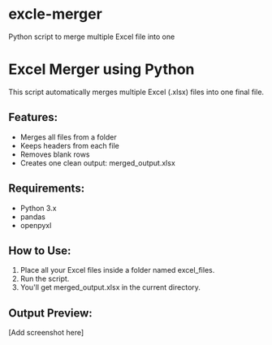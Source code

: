# excle-merger
Python script to merge multiple Excel file into one
# Excel Merger using Python

This script automatically merges multiple Excel (.xlsx) files into one final file.

## Features:
- Merges all files from a folder
- Keeps headers from each file
- Removes blank rows
- Creates one clean output: merged_output.xlsx

## Requirements:
- Python 3.x
- pandas
- openpyxl

## How to Use:
1. Place all your Excel files inside a folder named excel_files.
2. Run the script.
3. You'll get merged_output.xlsx in the current directory.

## Output Preview:
[Add screenshot here]

